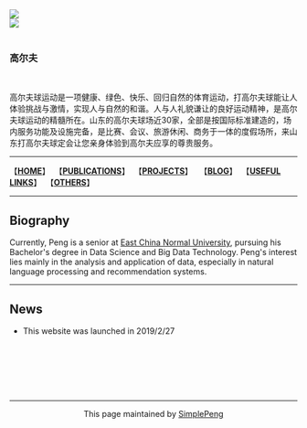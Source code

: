 <img style="-webkit-user-select: none;" src="https://raw.githubusercontent.com/SimpleLP/simplelp.github.io/master/profile.PNG">

<div class="golf">
	<div class="photo"><img src="https://raw.githubusercontent.com/SimpleLP/simplelp.github.io/master/profile.bianque.jpg"></div>
	<div class="intro">
	    <h3>高尔夫</h3>
	    <p>高尔夫球运动是一项健康、绿色、快乐、回归自然的体育运动，打高尔夫球能让人体验挑战与激情，实现人与自然的和谐。人与人礼貌谦让的良好运动精神，是高尔夫球运动的精髓所在。山东的高尔夫球场近30家，全部是按国际标准建造的，场内服务功能及设施完备，是比赛、会议、旅游休闲、商务于一体的度假场所，来山东打高尔夫球定会让您亲身体验到高尔夫应享的尊贵服务。
                        </p>
	</div>
</div>



------------------------

【**[HOME](https://simplelp.github.io/)**】&nbsp;&nbsp;【**[PUBLICATIONS](https://simplelp.github.io/publications/)**】&nbsp;&nbsp;【**[PROJECTS](https://simplelp.github.io/projects/)**】 &nbsp;&nbsp;【**[BLOG](https://simplelp.github.io/blog/)**】&nbsp;&nbsp;【**[USEFUL LINKS](https://simplelp.github.io/links/)**】&nbsp;&nbsp;【**[OTHERS](https://simplelp.github.io/My-Life/)**】

---------------------

## Biography
Currently, Peng is a senior at [East China Normal University](https://www.ecnu.edu.cn/), pursuing his Bachelor's degree in Data Science and Big Data Technology. Peng's interest lies mainly in the analysis and application of data, especially in natural language processing and recommendation systems.

---------------------------

## News
- This website was launched in 2019/2/27


<br>
<br>
<br>
<br>
<br>

------------------------------------------

<center> This page maintained by <a href="https://github.com/SimpleLP/simplelp.github.io">SimplePeng</a> </center>
